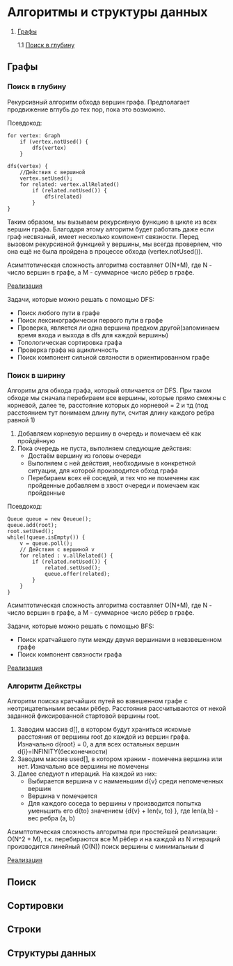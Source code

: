 # Алгоритмы и структуры данных
1. [Графы](#графы)
    
    1.1 [Поиск в глубину](#поиск-в-глубину)
    
## Графы  
  
### Поиск в глубину
Рекурсивный алгоритм обхода вершин графа.
Предполагает продвижение вглубь до тех пор, пока это возможно.

Псевдокод:
```
for vertex: Graph
    if (vertex.notUsed() {
        dfs(vertex)
    }

dfs(vertex) {
    //Действия с вершиной
    vertex.setUsed();
    for related: vertex.allRelated()
        if (related.notUsed()) {
            dfs(related)
        }
}
```
Таким образом, мы вызываем рекурсивную функцию в цикле из всех вершин графа.
Благодаря этому алгоритм будет работать даже если граф несвязный, имеет несколько
компонент связности. 
Перед вызовом рекурсивной функцией у вершины, мы всегда проверяем,
что она ещё не была пройдена в процессе обхода (vertex.notUsed()).

Асимптотическая сложность алгоритма составляет O(N+M), где
N - число вершин в графе, а
M - суммарное число рёбер в графе.

[Реализация](src/main/java/ru/job4j/algo/dfs/DFS.java)

Задачи, которые можно решать с помощью DFS:
* Поиск любого пути в графе
* Поиск лексикографически первого пути в графе
* Проверка, является ли одна вершина предком другой(запоминаем время входа и выхода в dfs для каждой вершины)
* Топологическая сортировка графа
* Проверка графа на ацикличность
* Поиск компонент сильной связности в ориентированном графе

### Поиск в ширину
Алгоритм для обхода графа, который отличается от DFS.
При таком обходе мы сначала перебираем все вершины, которые прямо смежны
с корневой, далее те, расстояние которых до корневой = 2 и тд
(под расстоянием тут понимаем длину пути, считая длину каждого ребра равной 1)

1. Добавляем корневую вершину в очередь и помечаем её как пройдённую
2. Пока очередь не пуста, выполняем следующие действия:
    * Достаём вершину из головы очереди
    * Выполняем с ней действия, необходимые в конкретной ситуации,
      для которой производится обход графа
    * Перебираем всех её соседей, и тех что не помечены как пройденные
      добавляем в хвост очереди и помечаем как пройденные

Псевдокод:
```
Queue queue = new Qeueue();
queue.add(root);
root.setUsed();
while(!queue.isEmpty()) {
    v = queue.poll();
    // Действия с вершиной v
    for related : v.allRelated() {
        if (related.notUsed()) {
            related.setUsed();
            queue.offer(related);
        }    
    }
}
```

Асимптотическая сложность алгоритма составляет O(N+M), где
N - число вершин в графе, а
M - суммарное число рёбер в графе.

Задачи, которые можно решать с помощью BFS:
* Поиск кратчайшего пути между двумя вершинами в невзвешенном графе
* Поиск компонент связности графа

[Реализация](https://github.com/777Egor777/algo/tree/master/src/main/java/ru/job4j/algo/bfs)

### Алгоритм Дейкстры
Алгоритм поиска кратчайших путей во взвешенном графе с неотрицательными весами рёбер.
Расстояния рассчитываются от некой заданной фиксированной стартовой вершины root.
1. Заводим массив d[], в котором будут храниться искомые расстояния от вершины root до каждой из
вершин графа. Изначально d{root} = 0, a для всех остальных вершин d{i}=INFINITY(бесконечности)
2. Заводим массив used[], в котором храним - помечена вершина или нет. Изначально
все вершины не помечены
3. Далее следуют n итераций. На каждой из них:
    * Выбирается вершина v с наименьшим d{v} среди непомеченных вершин
    * Вершина v помечается
    * Для каждого соседа to вершины v производится попытка уменьшить его d{to}
      значением  {d{v} + len(v, to) }, где len(a,b) - вес ребра (a, b)
      
Асимптотическая сложность алгоритма при простейшей реализации: O(N^2 + M),
т.к. перебираются все M рёбер и на каждой из N итераций производится линейный (O(N)) 
поиск вершины с минимальным d

[Реализация]()
 
## Поиск

## Сортировки

## Cтроки

## Cтруктуры данных